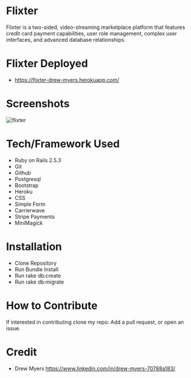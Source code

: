 # Flixter

Flixter is a two-sided, video-streaming marketplace platform that features credit card payment capabilities, user role management, complex user interfaces, and advanced database relationships.

# Flixter Deployed

- https://flixter-drew-myers.herokuapp.com/

# Screenshots

![flixter](https://user-images.githubusercontent.com/48326186/63216981-21105e80-c10c-11e9-8b72-ac4b2832949f.png)

# Tech/Framework Used

- Ruby on Rails 2.5.3
- Git
- Github
- Postgresql
- Bootstrap
- Heroku
- CSS
- Simple Form
- Carrierwave
- Stripe Payments
- MiniMagick

# Installation

- Clone Repository
- Run Bundle Install
- Run rake db:create
- Run rake db:migrate

# How to Contribute

If interested in contributing clone my repo: Add a pull request, or open an issue. 

# Credit

- Drew Myers https://www.linkedin.com/in/drew-myers-70788a183/
